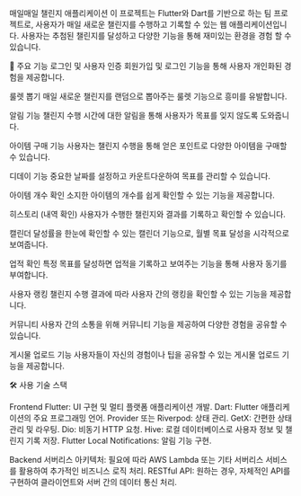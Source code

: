 매일매일 챌린지 애플리케이션 
이 프로젝트는 Flutter와 Dart를 기반으로 하는 팀 프로젝트로, 사용자가 매일 새로운 챌린지를 수행하고 기록할 수 있는 웹 애플리케이션입니다. 사용자는 추첨된 챌린지를 달성하고 다양한 기능을 통해 재미있는 환경을 경험 할 수 있습니다.

📝 주요 기능
로그인 및 사용자 인증
회원가입 및 로그인 기능을 통해 사용자 개인화된 경험을 제공합니다.

룰렛 뽑기
매일 새로운 챌린지를 랜덤으로 뽑아주는 룰렛 기능으로 흥미를 유발합니다.

알림 기능
챌린지 수행 시간에 대한 알림을 통해 사용자가 목표를 잊지 않도록 도와줍니다.

아이템 구매 기능
사용자는 챌린지 수행을 통해 얻은 포인트로 다양한 아이템을 구매할 수 있습니다.

디데이 기능
중요한 날짜를 설정하고 카운트다운하여 목표를 관리할 수 있습니다.

아이템 개수 확인
소지한 아이템의 개수를 쉽게 확인할 수 있는 기능을 제공합니다.

히스토리 (내역 확인)
사용자가 수행한 챌린지와 결과를 기록하고 확인할 수 있습니다.

캘린더
달성률을 한눈에 확인할 수 있는 캘린더 기능으로, 월별 목표 달성을 시각적으로 보여줍니다.

업적 확인
특정 목표를 달성하면 업적을 기록하고 보여주는 기능을 통해 사용자 동기를 부여합니다.

사용자 랭킹
챌린지 수행 결과에 따라 사용자 간의 랭킹을 확인할 수 있는 기능을 제공합니다.

커뮤니티
사용자 간의 소통을 위해 커뮤니티 기능을 제공하여 다양한 경험을 공유할 수 있습니다.

게시물 업로드 기능
사용자들이 자신의 경험이나 팁을 공유할 수 있는 게시물 업로드 기능을 제공합니다.

🛠 사용 기술 스택

Frontend
Flutter: UI 구현 및 멀티 플랫폼 애플리케이션 개발.
Dart: Flutter 애플리케이션의 주요 프로그래밍 언어.
Provider 또는 Riverpod: 상태 관리.
GetX: 간편한 상태 관리 및 라우팅.
Dio: 비동기 HTTP 요청.
Hive: 로컬 데이터베이스로 사용자 정보 및 챌린지 기록 저장.
Flutter Local Notifications: 알림 기능 구현.

Backend
서버리스 아키텍처: 필요에 따라 AWS Lambda 또는 기타 서버리스 서비스를 활용하여 추가적인 비즈니스 로직 처리.
RESTful API: 원하는 경우, 자체적인 API를 구현하여 클라이언트와 서버 간의 데이터 통신 처리.

